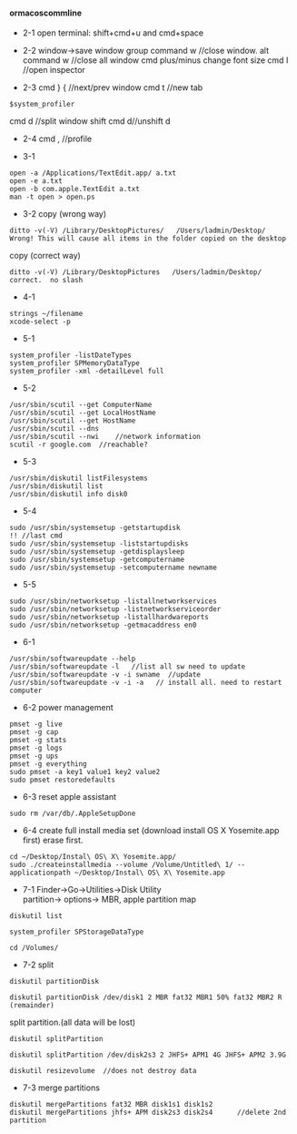 #### ormacoscommline

- 2-1
open terminal:
shift+cmd+u and cmd+space

- 2-2
window->save window group
command w //close window.
alt command w //close all window
cmd plus/minus  change font size
cmd I  //open inspector

- 2-3
cmd } {  //next/prev window
cmd t  //new tab
```
$system_profiler
```
cmd d //split window
shift cmd d//unshift d

- 2-4
cmd ,   //profile

- 3-1
```
open -a /Applications/TextEdit.app/ a.txt
open -e a.txt
open -b com.apple.TextEdit a.txt
man -t open > open.ps
```

- 3-2
copy (wrong way)
```
ditto -v(-V) /Library/DesktopPictures/   /Users/ladmin/Desktop/   Wrong! This will cause all items in the folder copied on the desktop
```
copy (correct way)
```
ditto -v(-V) /Library/DesktopPictures   /Users/ladmin/Desktop/   correct.  no slash
```

- 4-1
```
strings ~/filename
xcode-select -p
```

- 5-1
```
system_profiler -listDateTypes
system_profiler SPMemoryDataType
system_profiler -xml -detailLevel full
```
- 5-2
```
/usr/sbin/scutil --get ComputerName
/usr/sbin/scutil --get LocalHostName
/usr/sbin/scutil --get HostName
/usr/sbin/scutil --dns
/usr/sbin/scutil --nwi    //network information
scutil -r google.com  //reachable?
```

- 5-3
```
/usr/sbin/diskutil listFilesystems
/usr/sbin/diskutil list
/usr/sbin/diskutil info disk0
```
- 5-4
```
sudo /usr/sbin/systemsetup -getstartupdisk
!! //last cmd
sudo /usr/sbin/systemsetup -liststartupdisks
sudo /usr/sbin/systemsetup -getdisplaysleep
sudo /usr/sbin/systemsetup -getcomputername
sudo /usr/sbin/systemsetup -setcomputername newname
```

- 5-5
```
sudo /usr/sbin/networksetup -listallnetworkservices
sudo /usr/sbin/networksetup -listnetworkserviceorder
sudo /usr/sbin/networksetup -listallhardwareports
sudo /usr/sbin/networksetup -getmacaddress en0
```

- 6-1
```
/usr/sbin/softwareupdate --help
/usr/sbin/softwareupdate -l   //list all sw need to update
/usr/sbin/softwareupdate -v -i swname  //update
/usr/sbin/softwareupdate -v -i -a   // install all. need to restart computer
```

- 6-2
power management
```
pmset -g live
pmset -g cap
pmset -g stats
pmset -g logs
pmset -g ups
pmset -g everything
sudo pmset -a key1 value1 key2 value2
sudo pmset restoredefaults
```
- 6-3
reset apple assistant
```
sudo rm /var/db/.AppleSetupDone
```
- 6-4
create full install media set (download install OS X Yosemite.app first) erase first.
```
cd ~/Desktop/Instal\ OS\ X\ Yosemite.app/
sudo ./createinstallmedia --volume /Volume/Untitled\ 1/ --applicationpath ~/Desktop/Instal\ OS\ X\ Yosemite.app
```

- 7-1
Finder->Go->Utilities->Disk Utility  
partition-> options-> MBR, apple partition map
```
diskutil list

system_profiler SPStorageDataType
```

```
cd /Volumes/
```
- 7-2 split
```
diskutil partitionDisk
```
```
diskutil partitionDisk /dev/disk1 2 MBR fat32 MBR1 50% fat32 MBR2 R  (remainder)
```

split partition.(all data will be lost)
```
diskutil splitPartition
```
```
diskutil splitPartition /dev/disk2s3 2 JHFS+ APM1 4G JHFS+ APM2 3.9G
```

```
diskutil resizevolume  //does not destroy data
```
  
- 7-3 merge partitions
```
diskutil mergePartitions fat32 MBR disk1s1 disk1s2
diskutil mergePartitions jhfs+ APM disk2s3 disk2s4      //delete 2nd partition
```


